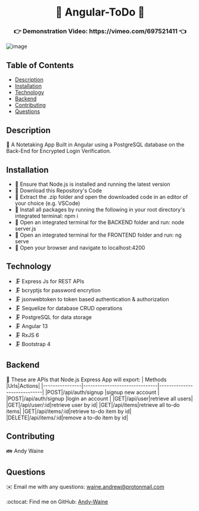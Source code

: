 
<h1 align="center">📝 Angular-ToDo 📝</h1>

<h3 align="center">👉 Demonstration Video: https://vimeo.com/697521411 👈 </h3>

![image](https://user-images.githubusercontent.com/88730354/162493843-4533edf7-b802-4f44-996b-2203a4178235.png)

## Table of Contents
- [Description](#description)
- [Installation](#installation)
- [Technology](#technology)
- [Backend](#backend)
- [Contributing](#contributing)
- [Questions](#questions)

## Description
<div>📜 A Notetaking App Built in Angular using a PostgreSQL database on the Back-End for Encrypted Login Verification.</div>

## Installation
<ul>
  <li>💾 Ensure that Node.js is installed and running the latest version</li>
  <li>💾 Download this Repository's Code</li>
  <li>💾 Extract the .zip folder and open the downloaded code in an editor of your choice (e.g. VSCode)</li>
  <li>💾 Install all packages by running the following in your root directory's integrated terminal: npm i</li>
  <li>💾 Open an integrated terminal for the BACKEND folder and run: node server.js</li>
  <li>💾 Open an integrated terminal for the FRONTEND folder and run: ng serve</li>
  <li>💾 Open your browser and navigate to localhost:4200</li>
</ul>

## Technology

- 🗜️ Express Js for REST APIs
- 🗜️ bcryptjs for password encrytion
- 🗜️ jsonwebtoken to token based authentication & authorization
- 🗜️ Sequelize for database CRUD operations
- 🗜️ PostgreSQL for data storage
- 🗜️ Angular 13 
- 🗜️ RxJS 6
- 🗜️ Bootstrap 4

## Backend

🔌 These are APIs that Node.js Express App will export:
| Methods |Urls|Actions|
|----------------|-------------------------------|-----------------------------|
|POST|/api/auth/signup |signup new account |
|POST|/api/auth/signup |login an account |
|GET|/api/user|retrieve all users|
|GET|/api/user/:id|retrieve user by id|
|GET|/api/items|retrieve all to-do items|
|GET|/api/items/:id|retrieve to-do item by id|
|DELETE|/api/items/:id|remove a to-do item by id|

## Contributing
👪 Andy Waine

## Questions
✉️ Email me with any questions: waine.andrew@protonmail.com<br /><br />
:octocat: Find me on GitHub: [Andy-Waine](https://github.com/Andy-Waine)<br />

